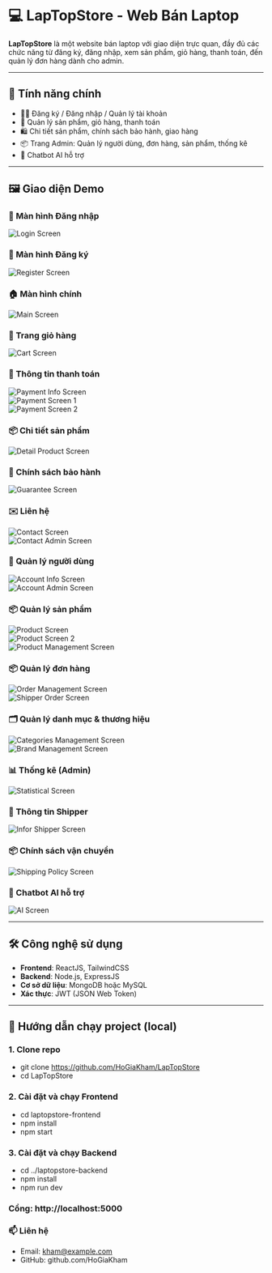 # 💻 LapTopStore - Web Bán Laptop

**LapTopStore** là một website bán laptop với giao diện trực quan, đầy đủ các chức năng từ đăng ký, đăng nhập, xem sản phẩm, giỏ hàng, thanh toán, đến quản lý đơn hàng dành cho admin.

---

## 🚀 Tính năng chính

- 🧑‍💻 Đăng ký / Đăng nhập / Quản lý tài khoản
- 🛒 Quản lý sản phẩm, giỏ hàng, thanh toán
- 🛍️ Chi tiết sản phẩm, chính sách bảo hành, giao hàng
- 📦 Trang Admin: Quản lý người dùng, đơn hàng, sản phẩm, thống kê
- 🤖 Chatbot AI hỗ trợ

---

## 🖼️ Giao diện Demo

### 🔐 Màn hình Đăng nhập
![Login Screen](LapTopStore/image/LoginScreen.png)

### 📝 Màn hình Đăng ký
![Register Screen](LapTopStore/image/RegisterScreen.png)

### 🏠 Màn hình chính
![Main Screen](LapTopStore/image/MainScreen.png)

### 🛒 Trang giỏ hàng
![Cart Screen](LapTopStore/image/CartScreen.png)

### 📄 Thông tin thanh toán
![Payment Info Screen](LapTopStore/image/PaymentInforScreen.png)  
![Payment Screen 1](LapTopStore/image/PaymentScreen1.png)  
![Payment Screen 2](LapTopStore/image/PaymentScreen2.png)

### 📦 Chi tiết sản phẩm
![Detail Product Screen](LapTopStore/image/DetailProductScreen.png)

### 🔧 Chính sách bảo hành
![Guarantee Screen](LapTopStore/image/GuaranteeScreen.png)

### ✉️ Liên hệ
![Contact Screen](LapTopStore/image/ContactScreen.png)  
![Contact Admin Screen](LapTopStore/image/ContactAdminScreen.png)

### 👤 Quản lý người dùng
![Account Info Screen](LapTopStore/image/AccountInforScreen.png)  
![Account Admin Screen](LapTopStore/image/AccountAdminScreen.png)

### 📦 Quản lý sản phẩm
![Product Screen](LapTopStore/image/ProductScreen.png)  
![Product Screen 2](LapTopStore/image/ProductScreen2.png)  
![Product Management Screen](LapTopStore/image/ProductManagementScreen.png)

### 📦 Quản lý đơn hàng
![Order Management Screen](LapTopStore/image/OrderManagementScreen.png)  
![Shipper Order Screen](LapTopStore/image/ShipperOrderScreen.png)

### 🗂️ Quản lý danh mục & thương hiệu
![Categories Management Screen](LapTopStore/image/CategoriesManagementScreen.png)  
![Brand Management Screen](LapTopStore/image/BrandManagementScreen.png)

### 📊 Thống kê (Admin)
![Statistical Screen](LapTopStore/image/StaticalScreen.png)

### 🚚 Thông tin Shipper
![Infor Shipper Screen](LapTopStore/image/InforShipperScreen.png)

### 📦 Chính sách vận chuyển
![Shipping Policy Screen](LapTopStore/image/ShippingPolicyScreen.png)

### 🤖 Chatbot AI hỗ trợ
![AI Screen](LapTopStore/image/AIScreen.png)

---

## 🛠️ Công nghệ sử dụng

- **Frontend**: ReactJS, TailwindCSS
- **Backend**: Node.js, ExpressJS
- **Cơ sở dữ liệu**: MongoDB hoặc MySQL
- **Xác thực**: JWT (JSON Web Token)


---

## 🏁 Hướng dẫn chạy project (local)

### 1. Clone repo

- git clone https://github.com/HoGiaKham/LapTopStore
- cd LapTopStore

### 2. Cài đặt và chạy Frontend
- cd laptopstore-frontend
- npm install
- npm start

### 3. Cài đặt và chạy Backend
- cd ../laptopstore-backend
- npm install
- npm run dev

### Cổng: http://localhost:5000

### 📫 Liên hệ
- Email: kham@example.com
- GitHub: github.com/HoGiaKham
